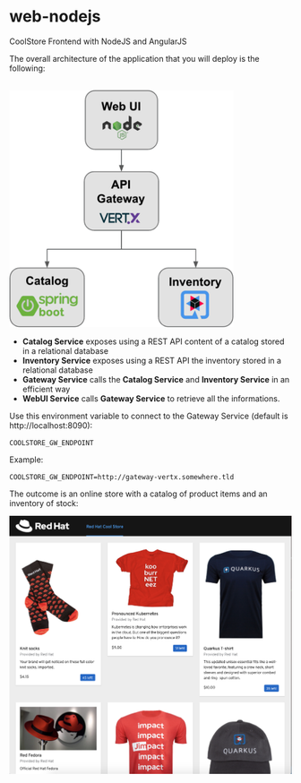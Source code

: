 # web-nodejs
CoolStore Frontend with NodeJS and AngularJS


The overall architecture of the application that you will deploy is the following:


<br>
<img src="coolstore-arch.png" width="400" alt="Coolstore Architecture">

* **Catalog Service** exposes using a REST API content of a catalog stored in a relational database
* **Inventory Service** exposes using a REST API the inventory stored in a relational database
* **Gateway Service** calls the **Catalog Service** and **Inventory Service** in an efficient way
* **WebUI Service** calls **Gateway Service** to retrieve all the informations.

Use this environment variable to connect to the Gateway Service (default is http://localhost:8090):
```
COOLSTORE_GW_ENDPOINT
```
Example:
```
COOLSTORE_GW_ENDPOINT=http://gateway-vertx.somewhere.tld
```

The outcome is an online store with a catalog of product items and an inventory of stock:

<img src="coolstore-web.png" width="600" alt="Coolstore Shop">


